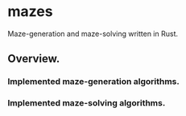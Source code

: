 # mazes
Maze-generation and maze-solving written in Rust.  

## Overview.

### Implemented maze-generation algorithms.

### Implemented maze-solving algorithms.
